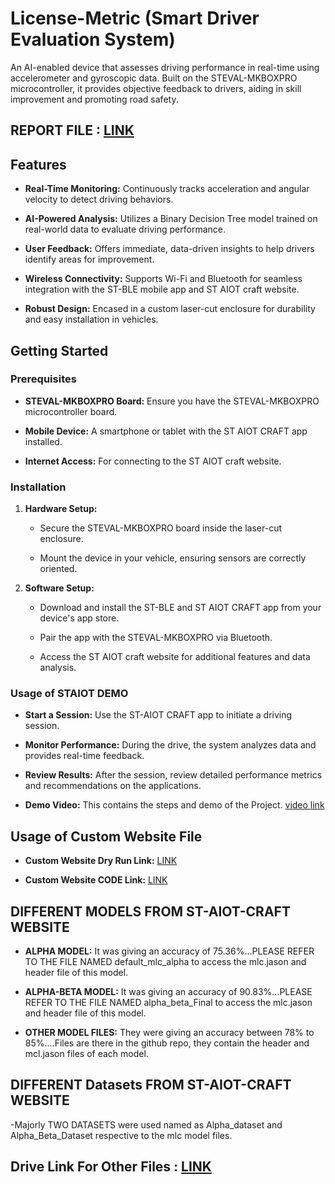 # License-Metric (Smart Driver Evaluation System)

An AI-enabled device that assesses driving performance in real-time using accelerometer and gyroscopic data. Built on the STEVAL-MKBOXPRO microcontroller, it provides objective feedback to drivers, aiding in skill improvement and promoting road safety.

## REPORT FILE : [LINK](https://drive.google.com/file/d/1z8Qwkeeu7Xr-fuZy8guTI9-ZzyfS8G6w/view?usp=sharing)

## Features

- **Real-Time Monitoring:** Continuously tracks acceleration and angular velocity to detect driving behaviors.

- **AI-Powered Analysis:** Utilizes a Binary Decision Tree model trained on real-world data to evaluate driving performance.

- **User Feedback:** Offers immediate, data-driven insights to help drivers identify areas for improvement.

- **Wireless Connectivity:** Supports Wi-Fi and Bluetooth for seamless integration with the ST-BLE mobile app and ST AIOT craft website.

- **Robust Design:** Encased in a custom laser-cut enclosure for durability and easy installation in vehicles.

## Getting Started

### Prerequisites

- **STEVAL-MKBOXPRO Board:** Ensure you have the STEVAL-MKBOXPRO microcontroller board.

- **Mobile Device:** A smartphone or tablet with the ST AIOT CRAFT app installed.

- **Internet Access:** For connecting to the ST AIOT craft website.

### Installation

1. **Hardware Setup:**

   - Secure the STEVAL-MKBOXPRO board inside the laser-cut enclosure.

   - Mount the device in your vehicle, ensuring sensors are correctly oriented.

2. **Software Setup:**

   - Download and install the ST-BLE and ST AIOT CRAFT app from your device's app store.

   - Pair the app with the STEVAL-MKBOXPRO via Bluetooth.

   - Access the ST AIOT craft website for additional features and data analysis.

### Usage of STAIOT DEMO

- **Start a Session:** Use the ST-AIOT CRAFT app to initiate a driving session.

- **Monitor Performance:** During the drive, the system analyzes data and provides real-time feedback.

- **Review Results:** After the session, review detailed performance metrics and recommendations on the applications.

- **Demo Video:** This contains the steps and demo of the Project. [video link](https://drive.google.com/drive/folders/1mMX2dlaLDTzLH-lAovJhhp0EJsUk6pEF?usp=drive_link)


##  Usage of Custom Website File

-  **Custom Website Dry Run Link:** [LINK](https://drive.google.com/file/d/18rpwOY8ZAjs-xekbkwIap_OBWk-Ns2Hd/view?usp=sharing)

- **Custom Website CODE Link:**     [LINK](https://drive.google.com/file/d/12tkjrmBdqMAx382L-aopZnIW9H6L-7Rs/view?usp=sharing)



## DIFFERENT MODELS FROM ST-AIOT-CRAFT WEBSITE

- **ALPHA MODEL:** It was giving an accuracy of 75.36%...PLEASE REFER TO THE FILE NAMED default_mlc_alpha to access the mlc.jason and header file of this model.
  
- **ALPHA-BETA MODEL:** It was giving an accuracy of 90.83%...PLEASE REFER TO THE FILE NAMED alpha_beta_Final to access the mlc.jason and header file of this model.

- **OTHER MODEL FILES:** They were giving an accuracy between 78% to 85%....Files are there in the github repo, they contain the header and mcl.jason files of each model.


## DIFFERENT Datasets FROM ST-AIOT-CRAFT WEBSITE

-Majorly TWO DATASETS were used named as Alpha_dataset and Alpha_Beta_Dataset respective to the mlc model files.


## Drive Link For Other Files : [LINK](https://drive.google.com/drive/folders/1tmsuelJD-A1GvjUY1LsMuJc_rQaAfbyA?usp=drive_link)








